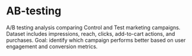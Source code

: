 # AB-testing
A/B testing analysis comparing Control and Test marketing campaigns. Dataset includes impressions, reach, clicks, add-to-cart actions, and purchases. Goal: identify which campaign performs better based on user engagement and conversion metrics.
